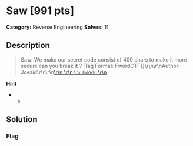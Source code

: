# Saw [991 pts]

**Category:** Reverse Engineering
**Solves:** 11

## Description
>Saw: We make our secret code consist of 400 chars to make it more secure can you break it ? Flag Format: FwordCTF{}\r\n\r\nAuthor: Joezid\r\n\r\n<a class="btn btn-success btn-outlined" href="https://static.fword.tech/rev/SAW.exe">\r\n    <i class="fas fa-download"></i>\r\n    <small>\r\n        link\r\n    </small>\r\n</a>

**Hint**
* -

## Solution

### Flag

